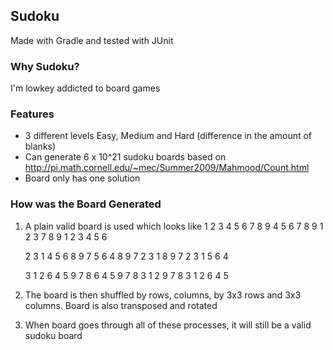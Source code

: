 ## Sudoku
Made with Gradle and tested with JUnit

### Why Sudoku? 
I'm lowkey addicted to board games

### Features
- 3 different levels Easy, Medium and Hard (difference in the amount of blanks)
- Can generate 6 x 10^21 sudoku boards based on http://pi.math.cornell.edu/~mec/Summer2009/Mahmood/Count.html
- Board only has one solution

### How was the Board Generated
1. A plain valid board is used which looks like
    1 2 3    4 5 6    7 8 9
    4 5 6    7 8 9    1 2 3
    7 8 9    1 2 3    4 5 6

    2 3 1    4 5 6    8 9 7
    5 6 4    8 9 7    2 3 1
    8 9 7    2 3 1    5 6 4

    3 1 2    6 4 5    9 7 8
    6 4 5    9 7 8    3 1 2
    9 7 8    3 1 2    6 4 5
2. The board is then shuffled by rows, columns, by 3x3 rows and 3x3 columns. Board is also transposed and rotated
3. When board goes through all of these processes, it will still be a valid sudoku board

